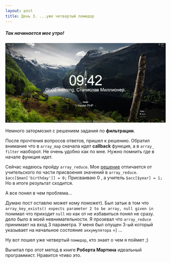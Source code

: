 ```yaml
---
layout: post
title: День 3. ...уже четвертый помидор
---
```

##### Так начинается мое утро! 
![](/images/DayThree.jpg)

Немного затормозил с решением задания по **фильтрации**.

После прочтения вопросов ответов, пришел к решению. 
Обратил внимание что в `array_map` сначала идет **callback** функция, а в `array_ filter` наоборот. 
Не очень удобно как по мне. Нужно помнить где в начале функция идет.

Сейчас надеюсь пройду `array_reduce`. Мое [решение](https://ru.hexlet.io/code_reviews/66697) отличается от учительского по части присвоения значений в `array_reduce`. 
`$acc[$man['birthday']] = 0;` Присваиваю 0 , а учитель `$acc[$year] = 1;` Но в итоге результат сходится. 

А все понял в чем проблема... 

Думаю пост оставлю может кому поможет). 
Был затык в том что `array_key_exists() expects parameter 2 to be array, null given in ` понимал что приходит `null` но как от не избавиться понял не сразу. дело было в моей невнимательности.
Я прозевал что `array_reduce` принимает на вход 3 параметра.
У меня был опущен 3-ый который указывает на начальное состояние `аккумулятора` =) ... 

Ну вот пошел уже четвертый `помидор`, кто знает о чем я поймет ;)

Вычитал про этот метод в книге **Роберта Мартина** идеальный программист. Нравится чтиво это. 
